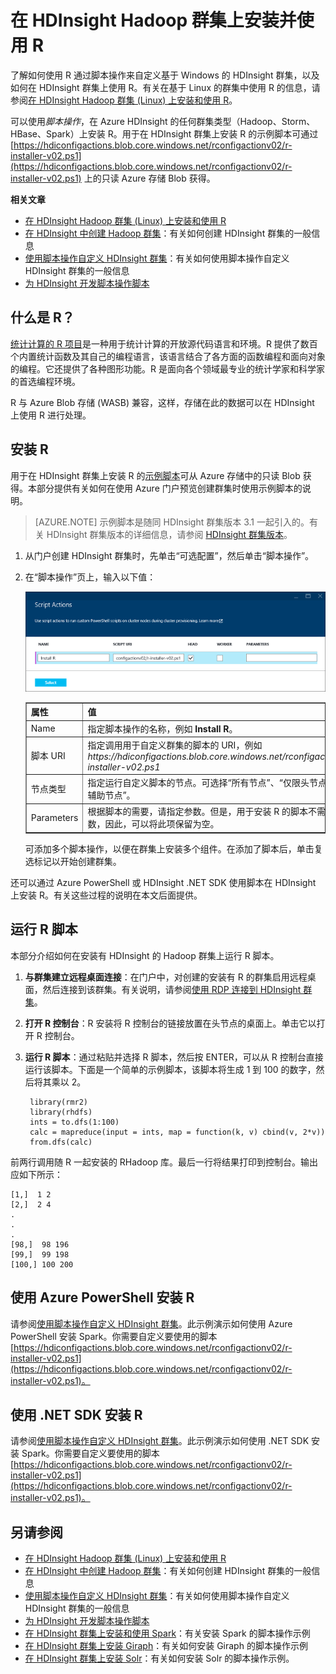 <properties
    pageTitle="在 HDInsight 中使用 R 来自定义群集 | Azure"
    description="了解如何通过脚本操作安装 R，以及如何在 HDInsight 群集上使用 R。"
    services="hdinsight"
    documentationcenter=""
    tags="azure-portal"
    author="mumian"
    manager="jhubbard"
    editor="cgronlun" />
<tags
    ms.assetid="be851270-afa5-4af0-a69e-2d343a4deeb7"
    ms.service="hdinsight"
    ms.workload="big-data"
    ms.tgt_pltfrm="na"
    ms.devlang="na"
    ms.topic="article"
    ms.date="01/09/2017"
    wacn.date="01/25/2017"
    ms.author="jgao" />

# 在 HDInsight Hadoop 群集上安装并使用 R
了解如何使用 R 通过脚本操作来自定义基于 Windows 的 HDInsight 群集，以及如何在 HDInsight 群集上使用 R。有关在基于 Linux 的群集中使用 R 的信息，请参阅[在 HDInsight Hadoop 群集 (Linux) 上安装和使用 R](/documentation/articles/hdinsight-hadoop-r-scripts-linux/)。

可以使用*脚本操作*，在 Azure HDInsight 的任何群集类型（Hadoop、Storm、HBase、Spark）上安装 R。用于在 HDInsight 群集上安装 R 的示例脚本可通过 [https://hdiconfigactions.blob.core.windows.net/rconfigactionv02/r-installer-v02.ps1](https://hdiconfigactions.blob.core.windows.net/rconfigactionv02/r-installer-v02.ps1) 上的只读 Azure 存储 Blob 获得。

**相关文章**

* [在 HDInsight Hadoop 群集 (Linux) 上安装和使用 R](/documentation/articles/hdinsight-hadoop-r-scripts-linux/)
* [在 HDInsight 中创建 Hadoop 群集](/documentation/articles/hdinsight-hadoop-provision-linux-clusters/)：有关如何创建 HDInsight 群集的一般信息
* [使用脚本操作自定义 HDInsight 群集][hdinsight-cluster-customize]：有关如何使用脚本操作自定义 HDInsight 群集的一般信息
* [为 HDInsight 开发脚本操作脚本](/documentation/articles/hdinsight-hadoop-script-actions/)

## 什么是 R？
<a href="http://www.r-project.org/" target="_blank">统计计算的 R 项目</a>是一种用于统计计算的开放源代码语言和环境。R 提供了数百个内置统计函数及其自己的编程语言，该语言结合了各方面的函数编程和面向对象的编程。它还提供了各种图形功能。R 是面向各个领域最专业的统计学家和科学家的首选编程环境。

R 与 Azure Blob 存储 (WASB) 兼容，这样，存储在此的数据可以在 HDInsight 上使用 R 进行处理。

## 安装 R
用于在 HDInsight 群集上安装 R 的[示例脚本](https://hdiconfigactions.blob.core.windows.net/rconfigactionv02/r-installer-v02.ps1)可从 Azure 存储中的只读 Blob 获得。本部分提供有关如何在使用 Azure 门户预览创建群集时使用示例脚本的说明。

> [AZURE.NOTE]
示例脚本是随同 HDInsight 群集版本 3.1 一起引入的。有关 HDInsight 群集版本的详细信息，请参阅 [HDInsight 群集版本](/documentation/articles/hdinsight-component-versioning/)。
>
>

1. 从门户创建 HDInsight 群集时，先单击“可选配置”，然后单击“脚本操作”。
2. 在“脚本操作”页上，输入以下值：

    ![使用脚本操作自定义群集](./media/hdinsight-hadoop-r-scripts/hdi-r-script-action.png "使用脚本操作自定义群集")  

    <table border='1'>
        <tr><th>属性</th><th>值</th></tr>
        <tr><td>Name</td>
            <td>指定脚本操作的名称，例如 <b>Install R</b>。</td></tr>
        <tr><td>脚本 URI</td>
            <td>指定调用用于自定义群集的脚本的 URI，例如 <i>https://hdiconfigactions.blob.core.windows.net/rconfigactionv02/r-installer-v02.ps1</i></td></tr>
        <tr><td>节点类型</td>
            <td>指定运行自定义脚本的节点。可选择“所有节点”、“仅限头节点”或“仅限辅助节点”<b></b><b></b><b></b>。
        <tr><td>Parameters</td>
            <td>根据脚本的需要，请指定参数。但是，用于安装 R 的脚本不需要任何参数，因此，可以将此项保留为空。</td></tr>
    </table>

    可添加多个脚本操作，以便在群集上安装多个组件。在添加了脚本后，单击复选标记以开始创建群集。

还可以通过 Azure PowerShell 或 HDInsight .NET SDK 使用脚本在 HDInsight 上安装 R。有关这些过程的说明在本文后面提供。

## 运行 R 脚本
本部分介绍如何在安装有 HDInsight 的 Hadoop 群集上运行 R 脚本。

1. **与群集建立远程桌面连接**：在门户中，对创建的安装有 R 的群集启用远程桌面，然后连接到该群集。有关说明，请参阅[使用 RDP 连接到 HDInsight 群集](/documentation/articles/hdinsight-administer-use-management-portal/#connect-to-clusters-using-rdp)。
2. **打开 R 控制台**：R 安装将 R 控制台的链接放置在头节点的桌面上。单击它以打开 R 控制台。
3. **运行 R 脚本**：通过粘贴并选择 R 脚本，然后按 ENTER，可以从 R 控制台直接运行该脚本。下面是一个简单的示例脚本，该脚本将生成 1 到 100 的数字，然后将其乘以 2。

        library(rmr2)
        library(rhdfs)
        ints = to.dfs(1:100)
        calc = mapreduce(input = ints, map = function(k, v) cbind(v, 2*v))
        from.dfs(calc)

前两行调用随 R 一起安装的 RHadoop 库。最后一行将结果打印到控制台。输出应如下所示：

    [1,]  1 2
    [2,]  2 4
    .
    .
    .
    [98,]  98 196
    [99,]  99 198
    [100,] 100 200

## 使用 Azure PowerShell 安装 R
请参阅[使用脚本操作自定义 HDInsight 群集](/documentation/articles/hdinsight-hadoop-customize-cluster/#call-scripts-using-azure-powershell)。此示例演示如何使用 Azure PowerShell 安装 Spark。你需要自定义要使用的脚本 [https://hdiconfigactions.blob.core.windows.net/rconfigactionv02/r-installer-v02.ps1](https://hdiconfigactions.blob.core.windows.net/rconfigactionv02/r-installer-v02.ps1)。

## 使用 .NET SDK 安装 R
请参阅[使用脚本操作自定义 HDInsight 群集](/documentation/articles/hdinsight-hadoop-customize-cluster/#call-scripts-using-azure-powershell)。此示例演示如何使用 .NET SDK 安装 Spark。你需要自定义要使用的脚本 [https://hdiconfigactions.blob.core.windows.net/rconfigactionv02/r-installer-v02.ps1](https://hdiconfigactions.blob.core.windows.net/rconfigactionv02/r-installer-v02.ps1)。

## 另请参阅
* [在 HDInsight Hadoop 群集 (Linux) 上安装和使用 R](/documentation/articles/hdinsight-hadoop-r-scripts-linux/)
* [在 HDInsight 中创建 Hadoop 群集](/documentation/articles/hdinsight-hadoop-provision-linux-clusters/)：有关如何创建 HDInsight 群集的一般信息
* [使用脚本操作自定义 HDInsight 群集][hdinsight-cluster-customize]：有关如何使用脚本操作自定义 HDInsight 群集的一般信息
* [为 HDInsight 开发脚本操作脚本](/documentation/articles/hdinsight-hadoop-script-actions/)
* [在 HDInsight 群集上安装和使用 Spark][hdinsight-install-spark]：有关安装 Spark 的脚本操作示例
* [在 HDInsight 群集上安装 Giraph](/documentation/articles/hdinsight-hadoop-giraph-install/)：有关如何安装 Giraph 的脚本操作示例
* [在 HDInsight 群集上安装 Solr](/documentation/articles/hdinsight-hadoop-solr-install-linux/)：有关如何安装 Solr 的脚本操作示例。

[powershell-install-configure]: https://docs.microsoft.com/powershell/azureps-cmdlets-docs
[hdinsight-provision]: /documentation/articles/hdinsight-hadoop-provision-linux-clusters/
[hdinsight-cluster-customize]: /documentation/articles/hdinsight-hadoop-customize-cluster-linux/
[hdinsight-install-spark]: /documentation/articles/hdinsight-apache-spark-jupyter-spark-sql/

<!---HONumber=Mooncake_0120_2017-->
<!--Update_Description: update from ASM to ARM-->